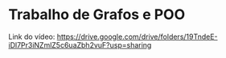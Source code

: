 # Trabalho de Grafos e POO
 
Link do vídeo: https://drive.google.com/drive/folders/19TndeE-iDl7Pr3iNZmlZ5c6uaZbh2vuF?usp=sharing
